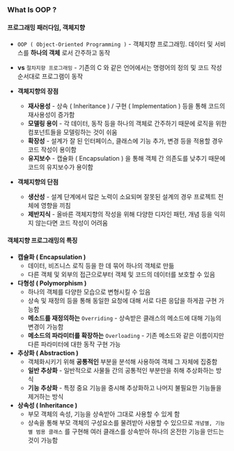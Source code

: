 ### What Is OOP ? 



#### 프로그래밍 패러다임, 객체지향

- `OOP ( Object-Oriented Programming )` - 객체지향 프로그래밍. 데이터 및 서비스를 **하나의 객체** 로서 간주하고 동작
- **vs** `절차지향 프로그래밍` - 기존의 C 와 같은 언어에서는 명령어의 정의 및 코드 작성 순서대로 프로그램이 동작

- **객체지향의 장점** 
  - **재사용성** - 상속 ( Inheritance ) / 구현 ( Implementation ) 등을 통해 코드의 재사용성이 증가함
  - **모델링 용이** - 각 데이터, 동작 등을 하나의 객체로 간주하기 때문에 로직을 위한 컴포넌트들을 모델링하는 것이 쉬움
  - **확장성** - 설계가 잘 된 인터페이스, 클래스에 기능 추가, 변경 등을 적용할 경우 코드 작성이 용이함
  - **유지보수** - 캡슐화 ( Encapsulation ) 을 통해 객체 간 의존도를 낮추기 때문에 코드의 유지보수가 용이함
- **객체지향의 단점**
  - **생산성** - 설계 단계에서 많은 노력이 소요되며 잘못된 설계의 경우 프로젝트 전체에 영향을 끼침
  - **제반지식** - 올바른 객체지향의 작성을 위해 다양한 디자인 패턴, 개념 등을 익히지 않는다면 코드 작성이 어려움



#### 객체지향 프로그래밍의 특징

- **캡슐화 ( Encapsulation )** 
  - 데이터, 비즈니스 로직 등을 한 데 묶어 하나의 객체로 만듦
  - 다른 객체 및 외부의 접근으로부터 객체 및 코드의 데이터를 보호할 수 있음
- **다형성 ( Polymorphism )**
  - 하나의 객체를 다양한 모습으로 변형시킬 수 있음
  - 상속 및 재정의 등을 통해 동일한 요청에 대해 서로 다른 응답을 하게끔 구현 가능함
  - **메소드를 재정의하는** `Overriding`  - 상속받은 클래스의 메소드에 대해 기능의 변경이 가능함
  - **메소드의 파라미터를 확장하는** `Overloading` - 기존 메소드와 같은 이름이지만 다른 파라미터에 대한 동작 구현 가능
- **추상화 ( Abstraction )**
  - 객체화시키기 위해 **공통적인** 부분을 분석해 사용하여 객체 그 자체에 집중함
  - **일반 추상화** - 일반적으로 사물들 간의 공통적인 부분만을 취해 추상화하는 방식
  - **기능 추상화** - 특정 중요 기능을 중시해 추상화하고 나머지 불필요한 기능들을 제거하는 방식
- **상속성 ( Inheritance )**
  - 부모 객체의 속성, 기능을 상속받아 그대로 사용할 수 있게 함
  - 상속을 통해 부모 객체의 구성요소를 물려받아 사용할 수 있으므로 `개념별, 기능별 범용 클래스` 를 구현해 여러 클래스를 상속받아 하나의 온전한 기능을 만드는 것이 가능함

